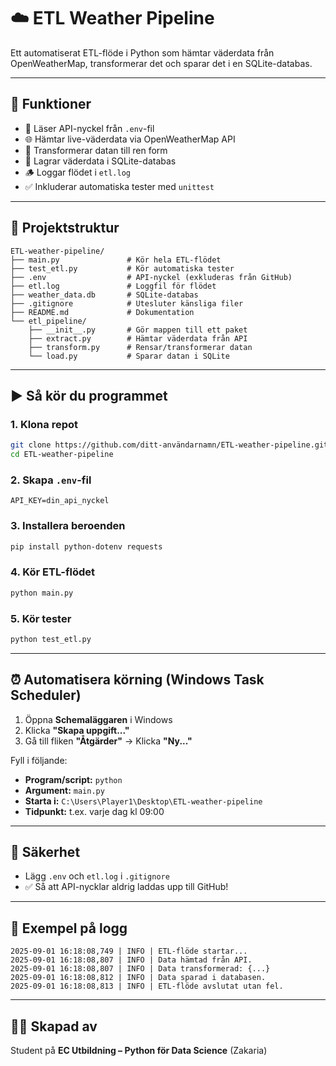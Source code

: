 # ☁️ ETL Weather Pipeline

Ett automatiserat ETL-flöde i Python som hämtar väderdata från OpenWeatherMap, transformerar det och sparar det i en SQLite-databas.

---

## 🔧 Funktioner

- 🔑 Läser API-nyckel från `.env`-fil
- 🌐 Hämtar live-väderdata via OpenWeatherMap API
- 🧹 Transformerar datan till ren form
- 💾 Lagrar väderdata i SQLite-databas
- 🪵 Loggar flödet i `etl.log`
- ✅ Inkluderar automatiska tester med `unittest`

---

## 📂 Projektstruktur

```
ETL-weather-pipeline/
├── main.py               # Kör hela ETL-flödet
├── test_etl.py           # Kör automatiska tester
├── .env                  # API-nyckel (exkluderas från GitHub)
├── etl.log               # Loggfil för flödet
├── weather_data.db       # SQLite-databas
├── .gitignore            # Utesluter känsliga filer
├── README.md             # Dokumentation
└── etl_pipeline/
    ├── __init__.py       # Gör mappen till ett paket
    ├── extract.py        # Hämtar väderdata från API
    ├── transform.py      # Rensar/transformerar datan
    └── load.py           # Sparar datan i SQLite
```

---

## ▶️ Så kör du programmet

### 1. Klona repot

```bash
git clone https://github.com/ditt-användarnamn/ETL-weather-pipeline.git
cd ETL-weather-pipeline
```

### 2. Skapa `.env`-fil

```env
API_KEY=din_api_nyckel
```

### 3. Installera beroenden

```bash
pip install python-dotenv requests
```

### 4. Kör ETL-flödet

```bash
python main.py
```

### 5. Kör tester

```bash
python test_etl.py
```

---

## ⏰ Automatisera körning (Windows Task Scheduler)

1. Öppna **Schemaläggaren** i Windows  
2. Klicka **"Skapa uppgift..."**  
3. Gå till fliken **"Åtgärder"** → Klicka **"Ny..."**

Fyll i följande:

- **Program/script:** `python`  
- **Argument:** `main.py`  
- **Starta i:** `C:\Users\Player1\Desktop\ETL-weather-pipeline`  
- **Tidpunkt:** t.ex. varje dag kl 09:00

---

## 🔐 Säkerhet

- Lägg `.env` och `etl.log` i `.gitignore`  
- ✅ Så att API-nycklar aldrig laddas upp till GitHub!

---

## 🧪 Exempel på logg

```
2025-09-01 16:18:08,749 | INFO | ETL-flöde startar...
2025-09-01 16:18:08,807 | INFO | Data hämtad från API.
2025-09-01 16:18:08,807 | INFO | Data transformerad: {...}
2025-09-01 16:18:08,812 | INFO | Data sparad i databasen.
2025-09-01 16:18:08,813 | INFO | ETL-flöde avslutat utan fel.
```

---

## 👨‍💻 Skapad av

Student på **EC Utbildning – Python för Data Science** (Zakaria)

